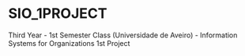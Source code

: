 # SIO_1PROJECT
Third Year - 1st Semester Class (Universidade de Aveiro) - Information Systems for Organizations 1st Project
